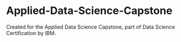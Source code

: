 # Applied-Data-Science-Capstone

Created for the Applied Data Science Capstone, part of Data Science Certification by IBM.
